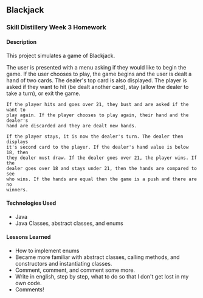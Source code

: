 ## Blackjack

### Skill Distillery Week 3 Homework

#### Description
  This project simulates a game of Blackjack.

  The user is presented with a menu
  asking if they would like to begin the game. If the user chooses to play,
  the game begins and the user is dealt a hand of two cards. The dealer's top
  card is also displayed. The player is asked if they want to hit (be dealt
    another card), stay (allow the dealer to take a turn), or exit the game.

    If the player hits and goes over 21, they bust and are asked if the want to
    play again. If the player chooses to play again, their hand and the dealer's
    hand are discarded and they are dealt new hands.

    If the player stays, it is now the dealer's turn. The dealer then displays
    it's second card to the player. If the dealer's hand value is below 18, then
    they dealer must draw. If the dealer goes over 21, the player wins. If the
    dealer goes over 18 and stays under 21, then the hands are compared to see
    who wins. If the hands are equal then the game is a push and there are no
    winners.

#### Technologies Used
  * Java
  * Java Classes, abstract classes, and enums

#### Lessons Learned
  * How to implement enums
  * Became more familiar with abstract classes, calling methods, and
  constructors and instantiating classes.
  * Comment, comment, and comment some more.
  * Write in english, step by step, what to do so that I don't get lost
  in my own code.
  * Comments!
